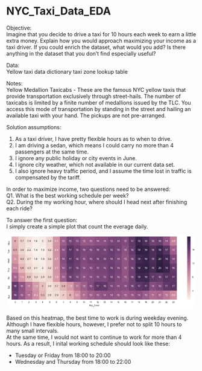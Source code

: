 # NYC_Taxi_Data_EDA

Objective:  
Imagine that you decide to drive a taxi for 10 hours each week to earn a little extra money. Explain how you would approach maximizing your income as a taxi driver.
If you could enrich the dataset, what would you add?  Is there anything in the dataset that you don’t find especially useful?


Data:  
Yellow taxi data dictionary 
taxi zone lookup table

Notes:  
Yellow Medallion Taxicabs - These are the famous NYC yellow taxis that provide transportation exclusively through street-hails. The number of taxicabs is limited by a finite number of medallions issued by the TLC. You access this mode of transportation by standing in the street and hailing an available taxi with your hand. The pickups are not pre-arranged.

Solution assumptions:
1. As a taxi driver, I have pretty flexible hours as to when to drive.
2. I am driving a sedan, which means I could carry no more than 4 passengers at the same time.
3. I ignore any public holiday or city events in June.
4. I ignore city weather, which not available in our current data set.
5. I also ignore heavy traffic period, and I assume the time lost in traffic is compensated by the tariff.

In order to maximize income, two questions need to be answered:  
Q1. What is the best working schedule per week?  
Q2. During the my working hour, where should I head next after finishing each ride?

To answer the first question:  
I simply create a simple plot that count the everage daily.

![Screenshot](hour_heat_map.png)

Based on this heatmap, the best time to work is during weekday evening. Although I have flexible hours, however, I prefer not to split 10 hours to many small intervals.   
At the same time, I would not want to continue to work for more than 4 hours. As a result, I inital working schedule should look like these:
- Tuesday or Friday from 18:00 to 20:00
- Wednesday and Thursday from 18:00 to 22:00
